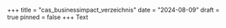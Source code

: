 +++
title = "cas_businessimpact_verzeichnis"
date = "2024-08-09"
draft = true
pinned = false
+++
Text